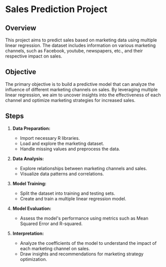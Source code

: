 # Sales Prediction Project

## Overview

This project aims to predict sales based on marketing data using multiple linear regression. The dataset includes information on various marketing channels, such as Facebook, youtube, newspapers, etc., and their respective impact on sales.

## Objective

The primary objective is to build a predictive model that can analyze the influence of different marketing channels on sales. By leveraging multiple linear regression, we aim to uncover insights into the effectiveness of each channel and optimize marketing strategies for increased sales.

## Steps

1. **Data Preparation:**
   - Import necessary R libraries.
   - Load and explore the marketing dataset.
   - Handle missing values and preprocess the data.

2. **Data Analysis:**
   - Explore relationships between marketing channels and sales.
   - Visualize data patterns and correlations.

3. **Model Training:**
   - Split the dataset into training and testing sets.
   - Create and train a multiple linear regression model.

4. **Model Evaluation:**
   - Assess the model's performance using metrics such as Mean Squared Error and R-squared.

5. **Interpretation:**
   - Analyze the coefficients of the model to understand the impact of each marketing channel on sales.
   - Draw insights and recommendations for marketing strategy optimization.

